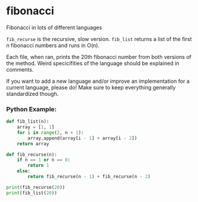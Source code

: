 # fibonacci
Fibonacci in lots of different languages

`fib_recurse` is the recursive, slow version.
`fib_list` returns a list of the first n fibonacci numbers and runs in O(n).

Each file, when ran, prints the 20th fibonacci number from both versions of the method. Weird specicifities of the language should be explained in comments.

If you want to add a new language and/or improve an implementation for a current language, please do! Make sure to keep everything generally standardized though.

### Python Example:
```python
def fib_list(n):
    array = [1, 1]
    for i in range(2, n + 1):
        array.append(array[i - 1] + array[i - 2])
    return array

def fib_recurse(n):
    if n == 1 or n == 0:
        return 1
    else:
        return fib_recurse(n - 1) + fib_recurse(n - 2)

print(fib_recurse(20))
print(fib_list(20))
```
